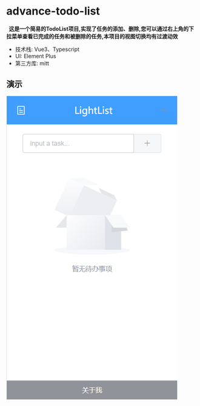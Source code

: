 # advance-todo-list

**&nbsp;&nbsp;这是一个简易的TodoList项目,实现了任务的添加、删除,您可以通过右上角的下拉菜单查看已完成的任务和被删除的任务,本项目的视图切换均有过渡动效**

* 技术栈: Vue3、Typescript
* UI: Element Plus
* 第三方库: mitt
  
## 演示
![image](https://github.com/W-David/advance-todo-list/blob/main/img/phoneShow.gif)

